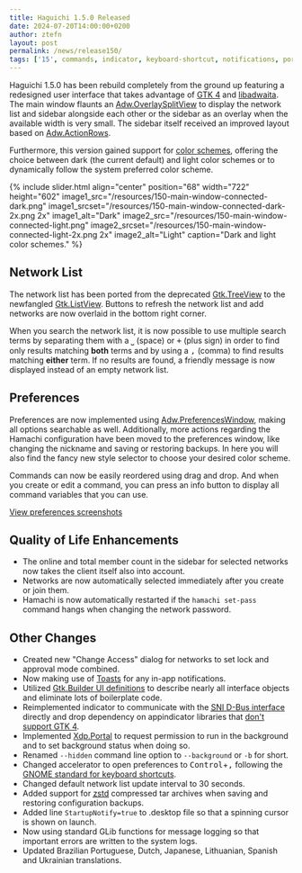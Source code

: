 ```yaml
---
title: Haguichi 1.5.0 Released
date: 2024-07-20T14:00:00+0200
author: ztefn
layout: post
permalink: /news/release150/
tags: ['15', commands, indicator, keyboard-shortcut, notifications, porting, release, translation]
---
```

Haguichi 1.5.0 has been rebuild completely from the ground up featuring a redesigned user interface that takes advantage of <a href="https://docs.gtk.org/gtk4/" target="_blank">GTK 4</a> and <a href="https://gnome.pages.gitlab.gnome.org/libadwaita/" target="_blank">libadwaita</a>. The main window flaunts an <a href="https://gnome.pages.gitlab.gnome.org/libadwaita/doc/main/class.OverlaySplitView.html" target="_blank">Adw.OverlaySplitView</a> to display the network list and sidebar alongside each other or the sidebar as an overlay when the available width is very small. The sidebar itself received an improved layout based on <a href="https://gnome.pages.gitlab.gnome.org/libadwaita/doc/main/class.ActionRow.html" target="_blank">Adw.ActionRows</a>.


Furthermore, this version gained support for <a href="https://gnome.pages.gitlab.gnome.org/libadwaita/doc/main/property.StyleManager.color-scheme.html" target="_blank">color schemes</a>, offering the choice between dark (the current default) and light color schemes or to dynamically follow the system preferred color scheme.

{% include slider.html align="center" position="68" width="722" height="602" image1_src="/resources/150-main-window-connected-dark.png" image1_srcset="/resources/150-main-window-connected-dark-2x.png 2x" image1_alt="Dark" image2_src="/resources/150-main-window-connected-light.png" image2_srcset="/resources/150-main-window-connected-light-2x.png 2x" image2_alt="Light" caption="Dark and light color schemes." %}

## Network List

The network list has been ported from the deprecated <a href="https://docs.gtk.org/gtk4/class.TreeView.html" target="_blank">Gtk.TreeView</a> to the newfangled <a href="https://docs.gtk.org/gtk4/class.ListView.html" target="_blank">Gtk.ListView</a>. Buttons to refresh the network list and add networks are now overlaid in the bottom right corner.

When you search the network list, it is now possible to use multiple search terms by separating them with a <kbd>⎵</kbd> (space) or <kbd>+</kbd> (plus sign) in order to find only results matching **both** terms and by using a <kbd>,</kbd> (comma) to find results matching **either** term. If no results are found, a friendly message is now displayed instead of an empty network list.

## Preferences

Preferences are now implemented using <a href="https://gnome.pages.gitlab.gnome.org/libadwaita/doc/main/class.PreferencesWindow.html" target="_blank">Adw.PreferencesWindow</a>, making all options searchable as well. Additionally, more actions regarding the Hamachi configuration have been moved to the preferences window, like changing the nickname and saving or restoring backups. In here you will also find the fancy new style selector to choose your desired color scheme.

Commands can now be easily reordered using drag and drop. And when you create or edit a command, you can press an info button to display all command variables that you can use.

<p class="center-text"><a class="button" href="/screenshots/#preferences">View preferences screenshots</a></p>

## Quality of Life Enhancements

* The online and total member count in the sidebar for selected networks now takes the client itself also into account.
* Networks are now automatically selected immediately after you create or join them.
* Hamachi is now automatically restarted if the `hamachi set-pass` command hangs when changing the network password.

## Other Changes

* Created new "Change Access" dialog for networks to set lock and approval mode combined.
* Now making use of <a href="https://gnome.pages.gitlab.gnome.org/libadwaita/doc/main/class.Toast.html" target="_blank">Toasts</a> for any in-app notifications.
* Utilized <a href="https://docs.gtk.org/gtk4/class.Builder.html#gtkbuilder-ui-definitions" target="_blank">Gtk.Builder UI definitions</a> to describe nearly all interface objects and eliminate lots of boilerplate code.
* Reimplemented indicator to communicate with the <a href="https://freedesktop.org/wiki/Specifications/StatusNotifierItem/" target="_blank"><abbr title="StatusNotifierItem">SNI</abbr> D-Bus interface</a> directly and drop dependency on appindicator libraries that <a href="https://github.com/AyatanaIndicators/libayatana-appindicator/issues/22" target="_blank">don't support GTK 4</a>.
* Implemented <a href="https://libportal.org/class.Portal.html" target="_blank">Xdp.Portal</a> to request permission to run in the background and to set background status when doing so.
* Renamed `--hidden` command line option to `--background` or `-b` for short.
* Changed accelerator to open preferences to <kbd>Control</kbd>+<kbd>,</kbd> following the <a href="https://developer.gnome.org/hig/reference/keyboard.html" target="_blank">GNOME standard for keyboard shortcuts</a>.
* Changed default network list update interval to 30 seconds.
* Added support for <a href="http://facebook.github.io/zstd/" target="_blank"><abbr title="Zstandard">zstd</abbr></a> compressed tar archives when saving and restoring configuration backups.
* Added line `StartupNotify=true` to .desktop file so that a spinning cursor is shown on launch.
* Now using standard GLib functions for message logging so that important errors are written to the system logs.
* Updated Brazilian Portuguese, Dutch, Japanese, Lithuanian, Spanish and Ukrainian translations.
